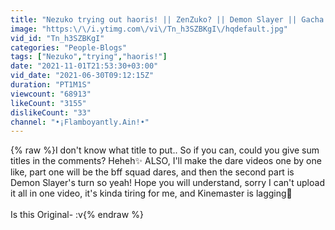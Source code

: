 ```yaml
---
title: "Nezuko trying out haoris! || ZenZuko? || Demon Slayer || Gacha Club ||"
image: "https:\/\/i.ytimg.com\/vi\/Tn_h3SZBKgI\/hqdefault.jpg"
vid_id: "Tn_h3SZBKgI"
categories: "People-Blogs"
tags: ["Nezuko","trying","haoris!"]
date: "2021-11-01T21:53:30+03:00"
vid_date: "2021-06-30T09:12:15Z"
duration: "PT1M1S"
viewcount: "68913"
likeCount: "3155"
dislikeCount: "33"
channel: "•¡Flamboyantly.Ain!•"
---
```

{% raw %}I don't know what title to put.. So if you can, could you give sum titles in the comments? Heheh✨ ALSO, I'll make the dare videos one by one like, part one will be the bff squad dares, and then the second part is Demon Slayer's turn so yeah! Hope you will understand, sorry I can't upload it all in one video, it's kinda tiring for me, and Kinemaster is lagging🙂<br /><br />Is this Original- :v{% endraw %}

